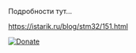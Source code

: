 Подробности тут...

https://istarik.ru/blog/stm32/151.html


[![Donate](https://istarik.ru/uploads/images/00/00/01/2020/04/12/ff1b11.png)](https://istarik.ru/don.html)



 
